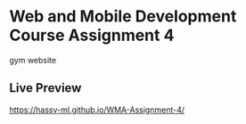 # Web and Mobile Development Course Assignment 4

 gym website 
 
 ## Live Preview 
 https://hassy-ml.github.io/WMA-Assignment-4/
